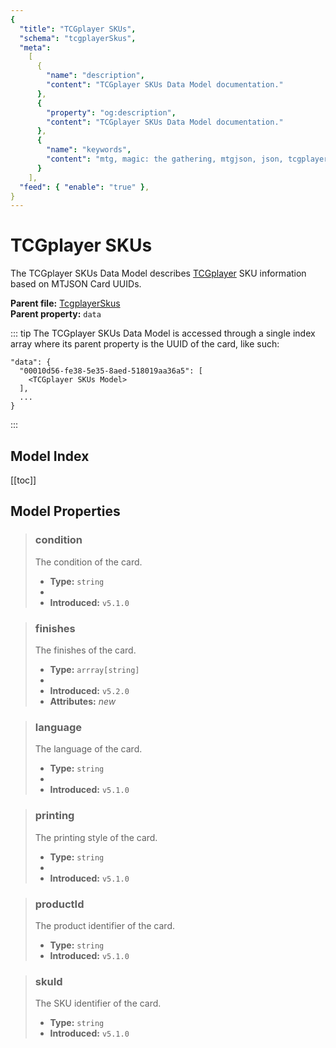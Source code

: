 ```yaml
---
{
  "title": "TCGplayer SKUs",
  "schema": "tcgplayerSkus",
  "meta":
    [
      {
        "name": "description",
        "content": "TCGplayer SKUs Data Model documentation."
      },
      {
        "property": "og:description",
        "content": "TCGplayer SKUs Data Model documentation."
      },
      {
        "name": "keywords",
        "content": "mtg, magic: the gathering, mtgjson, json, tcgplayer, tcgplayer skus"
      }
    ],
  "feed": { "enable": "true" },
}
---
```


# TCGplayer SKUs

The TCGplayer SKUs Data Model describes [TCGplayer](https://www.tcgplayer.com/?partner=mtgjson&utm_campaign=affiliate&utm_medium=mtgjson&utm_source=mtgjson) SKU information based on MTJSON Card UUIDs.

**Parent file:** [TcgplayerSkus](/downloads/all-files/#tcgplayerskus)  
**Parent property:** `data`  

::: tip
The TCGplayer SKUs Data Model is accessed through a single index array where its parent property is the UUID of the card, like such:
```
"data": {
  "00010d56-fe38-5e35-8aed-518019aa36a5": [
    <TCGplayer SKUs Model>
  ],
  ...
}
```
:::

## Model Index

<PropertyToggler/>

[[toc]]

## Model Properties

> ### condition
> The condition of the card.
>
> - **Type:** `string`
> - <ExampleField type='condition'/>
> - **Introduced:** `v5.1.0`

> ### finishes
> The finishes of the card.
>
> - **Type:** `arrray[string]`
> - <ExampleField type='finishes'/>
> - **Introduced:** `v5.2.0`
> - **Attributes:** <i class="new">new</i>

> ### language
> The language of the card.
>
> - **Type:** `string`
> - <ExampleField type='language'/>
> - **Introduced:** `v5.1.0`

> ### printing
> The printing style of the card.
>
> - **Type:** `string`
> - <ExampleField type='printing'/>
> - **Introduced:** `v5.1.0`

> ### productId
> The product identifier of the card.
>
> - **Type:** `string`
> - **Introduced:** `v5.1.0`

> ### skuId
> The SKU identifier of the card.
>
> - **Type:** `string`
> - **Introduced:** `v5.1.0`
